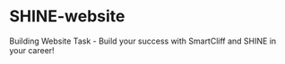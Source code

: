 # SHINE-website
Building Website Task - Build your success with SmartCliff and SHINE in your career!

